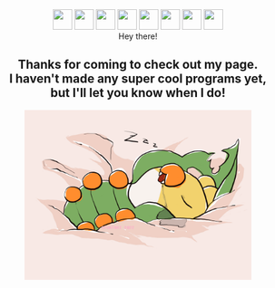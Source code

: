 <div align="center"> 
  <img src="https://img.pokemondb.net/sprites/black-white/anim/normal/sewaddle.gif" data-canonical-src="https://img.pokemondb.net/sprites/black-white/anim/normal/sewaddle.gif" width="34" height="36" />
  <img src="https://img.pokemondb.net/sprites/black-white/anim/shiny/sewaddle.gif" data-canonical-src="https://img.pokemondb.net/sprites/black-white/anim/shiny/sewaddle.gif" width="34" height="36" />
  
  <img src="https://img.pokemondb.net/sprites/black-white/anim/normal/sewaddle.gif" data-canonical-src="https://img.pokemondb.net/sprites/black-white/anim/normal/sewaddle.gif" width="34" height="36" />
  <img src="https://img.pokemondb.net/sprites/black-white/anim/shiny/sewaddle.gif" data-canonical-src="https://img.pokemondb.net/sprites/black-white/anim/shiny/sewaddle.gif" width="34" height="36" />
  
  <img src="https://img.pokemondb.net/sprites/black-white/anim/normal/sewaddle.gif" data-canonical-src="https://img.pokemondb.net/sprites/black-white/anim/normal/sewaddle.gif" width="34" height="36" />
  <img src="https://img.pokemondb.net/sprites/black-white/anim/shiny/sewaddle.gif" data-canonical-src="https://img.pokemondb.net/sprites/black-white/anim/shiny/sewaddle.gif" width="34" height="36" />
  
  <img src="https://img.pokemondb.net/sprites/black-white/anim/normal/sewaddle.gif" data-canonical-src="https://img.pokemondb.net/sprites/black-white/anim/normal/sewaddle.gif" width="34" height="36" />
  <img src="https://img.pokemondb.net/sprites/black-white/anim/shiny/sewaddle.gif" data-canonical-src="https://img.pokemondb.net/sprites/black-white/anim/shiny/sewaddle.gif" width="34" height="36" />
<br>
Hey there!
  
Thanks for coming to check out my page.<br>
I haven't made any super cool programs yet,<br> 
but I'll let you know when I do!<br>
-----------------------------------------
<img src="sleepwaddle.png" data-canonical-src="sleepwaddle.png" width="400" height="300" />
</div>
